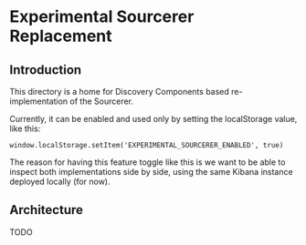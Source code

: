 # Experimental Sourcerer Replacement

## Introduction

This directory is a home for Discovery Components based re-implementation of the Sourcerer.

Currently, it can be enabled and used only by setting the localStorage value, like this:

```
window.localStorage.setItem('EXPERIMENTAL_SOURCERER_ENABLED', true)
```

The reason for having this feature toggle like this is we want to be able to inspect both implementations side by side,
using the same Kibana instance deployed locally (for now).

## Architecture

TODO
